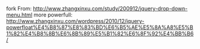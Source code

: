 
fork From: http://www.zhangxinxu.com/study/200912/jquery-drop-down-menu.html
more powerfull: http://www.zhangxinxu.com/wordpress/2010/12/jquery-powerfloat%E4%B8%87%E8%83%BD%E6%B5%AE%E5%8A%A8%E5%B1%82%E4%B8%8B%E6%8B%89%E5%B1%82%E6%8F%92%E4%BB%B6/